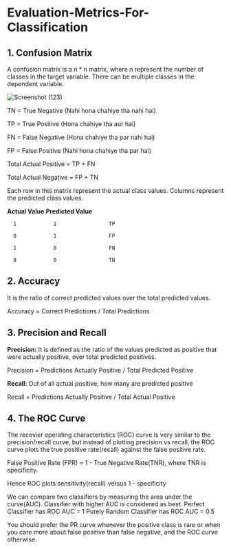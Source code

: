 # Evaluation-Metrics-For-Classification

## 1. Confusion Matrix

A confusion matrix is a n * n matrix, where n represent the number of classes in the target variable. There can be multiple classes in the dependent variable.

![Screenshot (123)](https://user-images.githubusercontent.com/63502418/116848496-60495080-ac0a-11eb-91bb-8c8d87dfef27.png)

TN = True Negative (Nahi hona chahiye tha nahi hai)

TP = True Positive (Hona chahiye tha aur hai)

FN = False Negative (Hona chahiye tha par nahi hai)

FP = False Positive (Nahi hona chahiye tha par hai)

Total Actual Positive = TP + FN

Total Actual Negative = FP + TN

Each row in this matrix represent the actual class values. Columns represent the predicted class values.

**Actual Value**   **Predicted Value**  

      1            1                 TP
      
      0            1                 FP
      
      1            0                 FN
      
      0            0                 TN

## 2. Accuracy 

It is the ratio of correct predicted values over the total predicted values.

Accuracy = Correct Predictions / Total Predictions

## 3. Precision and Recall

**Precision:** It is defined as the ratio of the values predicted as positive that were actually positive, over total predicted positives.

Precision = Predictions Actually Positive / Total Predicted Positive

**Recall:** Out of all actual positive, how many are predicted positive

Recall = Predictions Actually Positive / Total Actual Positive

## 4. The ROC Curve

The recevier operating characteristics (ROC) curve is very similar to the precision/recall curve, but instead of plotting precision vs recall, the ROC curve plots the true positive rate(recall) against the false positive rate.

False Positive Rate (FPR) = 1 - True Negative Rate(TNR), where TNR is specificity.

Hence ROC plots sensitivity(recall) versus 1 - specificity

We can compare two classifiers by measuring the area under the curve(AUC). Classifier with higher AUC is considered as best.
Perfect Classifier has ROC AUC = 1
Purely Random Classifier has ROC AUC = 0.5

You should prefer the PR curve whenever the positive class is rare or when you care more about false positive than false negative, and the ROC curve otherwise.
